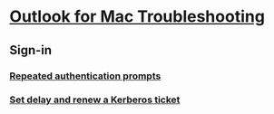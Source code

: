 # [Outlook for Mac Troubleshooting](../mac.md)
 
## Sign-in
### [Repeated authentication prompts](../sign-in/repeated-prompts-authentication.md)
### [Set delay and renew a Kerberos ticket](../sign-in/set-delay-renew-kerberos-ticket.md)